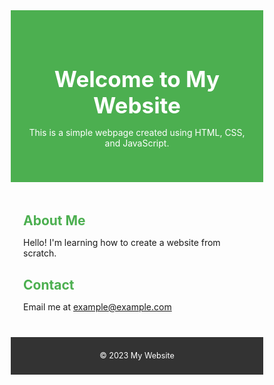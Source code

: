 <!DOCTYPE html>
<html lang="en">
<head>
  <meta charset="UTF-8">
  <meta name="viewport" content="width=device-width, initial-scale=1.0">
  <title>My Website</title>
  <style>
    /* CSS Styling */
    * {
      margin: 0;
      padding: 0;
      box-sizing: border-box;
    }

    body {
      font-family: Arial, sans-serif;
      color: #333;
      background-color: #f9f9f9;
    }

    header, main, footer {
      max-width: 800px;
      margin: auto;
      padding: 20px;
    }

    header {
      text-align: center;
      padding: 40px 20px;
      background-color: #4CAF50;
      color: white;
    }

    h1 {
      font-size: 2.5em;
    }

    section {
      margin: 20px 0;
    }

    h2 {
      color: #4CAF50;
    }

    footer {
      text-align: center;
      padding: 10px;
      background-color: #333;
      color: white;
      font-size: 0.9em;
    }
  </style>
</head>
<body>
  <header>
    <h1>Welcome to My Website</h1>
    <p>This is a simple webpage created using HTML, CSS, and JavaScript.</p>
  </header>
  
  <main>
    <section id="about">
      <h2>About Me</h2>
      <p>Hello! I'm learning how to create a website from scratch.</p>
    </section>
    <section id="contact">
      <h2>Contact</h2>
      <p>Email me at <a href="mailto:example@example.com">example@example.com</a></p>
    </section>
  </main>

  <footer>
    <p>© 2023 My Website</p>
  </footer>
  
  <script>
    // JavaScript for interactivity
    window.onload = function() {
      alert("Welcome to My Website!");
    };
  </script>
</body>
</html>
